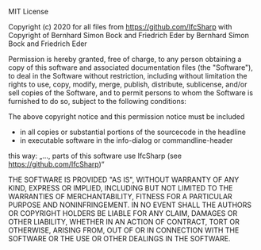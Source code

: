 MIT License

Copyright (c) 2020 for all files from https://github.com/IfcSharp with Copyright of Bernhard Simon Bock and Friedrich Eder 
by Bernhard Simon Bock and Friedrich Eder

Permission is hereby granted, free of charge, to any person obtaining a copy
of this software and associated documentation files (the "Software"), to deal
in the Software without restriction, including without limitation the rights
to use, copy, modify, merge, publish, distribute, sublicense, and/or sell
copies of the Software, and to permit persons to whom the Software is
furnished to do so, subject to the following conditions:


The above copyright notice and this permission notice must be included<br/>
* in all copies or substantial portions of the sourcecode in the headline
* in executable software in the info-dialog or commandline-header

this way: „..., parts of this software use IfcSharp (see https://github.com/IfcSharp)“


THE SOFTWARE IS PROVIDED "AS IS", WITHOUT WARRANTY OF ANY KIND, EXPRESS OR
IMPLIED, INCLUDING BUT NOT LIMITED TO THE WARRANTIES OF MERCHANTABILITY,
FITNESS FOR A PARTICULAR PURPOSE AND NONINFRINGEMENT. IN NO EVENT SHALL THE
AUTHORS OR COPYRIGHT HOLDERS BE LIABLE FOR ANY CLAIM, DAMAGES OR OTHER
LIABILITY, WHETHER IN AN ACTION OF CONTRACT, TORT OR OTHERWISE, ARISING FROM,
OUT OF OR IN CONNECTION WITH THE SOFTWARE OR THE USE OR OTHER DEALINGS IN THE
SOFTWARE.
